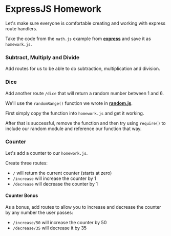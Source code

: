 ExpressJS Homework
====

Let's make sure everyone is comfortable creating and working with express route handlers.

Take the code from the `math.js` example from **[express](https://github.com/sergei202/okcoders-backend-2017/blob/master/week1-prep/express.md)** and save it as `homework.js`.

### Subtract, Multiply and Divide

Add routes for us to be able to do subtraction, multiplication and division.

### Dice

Add another route `/dice` that will return a random number between 1 and 6.

We'll use the `randomRange()` function we wrote in [**random.js**](https://github.com/sergei202/okcoders-backend-2017/blob/master/week1-prep/classroom/random.js).

First simply copy the function into `homework.js` and get it working.

After that is successful, remove the function and then try using `require()` to include our random module and reference our function that way.

### Counter

Let's add a counter to our `homework.js`.

Create three routes:

- `/` will return the current counter (starts at zero)
- `/increase` will increase the counter by 1
- `/decrease` will decrease the counter by 1

#### Counter Bonus
As a bonus, add routes to allow you to increase and decrease the counter by any number the user passes:

- `/increase/50` will increase the counter by 50
- `/decrease/35` will decrease it by 35
